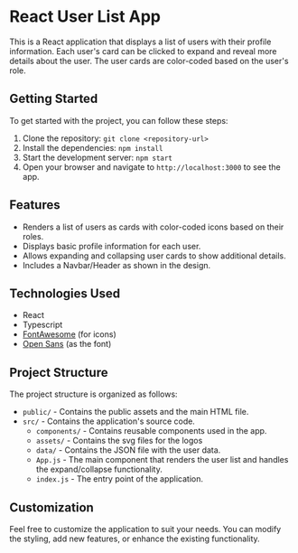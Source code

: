 # React User List App

This is a React application that displays a list of users with their profile information. Each user's card can be clicked to expand and reveal more details about the user. The user cards are color-coded based on the user's role.

## Getting Started

To get started with the project, you can follow these steps:

1. Clone the repository: `git clone <repository-url>`
2. Install the dependencies: `npm install`
3. Start the development server: `npm start`
4. Open your browser and navigate to `http://localhost:3000` to see the app.

## Features

- Renders a list of users as cards with color-coded icons based on their roles.
- Displays basic profile information for each user.
- Allows expanding and collapsing user cards to show additional details.
- Includes a Navbar/Header as shown in the design.

## Technologies Used

- React
- Typescript
- [FontAwesome](https://fontawesome.com/) (for icons)
- [Open Sans](https://fonts.google.com/specimen/Open+Sans) (as the font)

## Project Structure

The project structure is organized as follows:

- `public/` - Contains the public assets and the main HTML file.
- `src/` - Contains the application's source code.
  - `components/` - Contains reusable components used in the app.
  - `assets/` - Contains the svg files for the logos
  - `data/` - Contains the JSON file with the user data.
  - `App.js` - The main component that renders the user list and handles the expand/collapse functionality.
  - `index.js` - The entry point of the application.

## Customization

Feel free to customize the application to suit your needs. You can modify the styling, add new features, or enhance the existing functionality.
